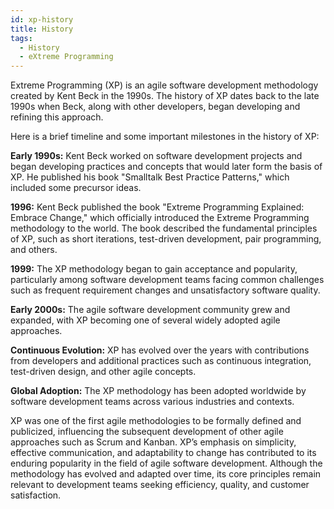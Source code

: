 ```yaml
---
id: xp-history
title: History
tags:
  - History
  - eXtreme Programming
---
```


Extreme Programming (XP) is an agile software development methodology created by Kent Beck in the 1990s. The history of XP dates back to the late 1990s when Beck, along with other developers, began developing and refining this approach.

Here is a brief timeline and some important milestones in the history of XP:

**Early 1990s:** Kent Beck worked on software development projects and began developing practices and concepts that would later form the basis of XP. He published his book "Smalltalk Best Practice Patterns," which included some precursor ideas.

**1996:** Kent Beck published the book "Extreme Programming Explained: Embrace Change," which officially introduced the Extreme Programming methodology to the world. The book described the fundamental principles of XP, such as short iterations, test-driven development, pair programming, and others.

**1999:** The XP methodology began to gain acceptance and popularity, particularly among software development teams facing common challenges such as frequent requirement changes and unsatisfactory software quality.

**Early 2000s:** The agile software development community grew and expanded, with XP becoming one of several widely adopted agile approaches.

**Continuous Evolution:** XP has evolved over the years with contributions from developers and additional practices such as continuous integration, test-driven design, and other agile concepts.

**Global Adoption:** The XP methodology has been adopted worldwide by software development teams across various industries and contexts.

XP was one of the first agile methodologies to be formally defined and publicized, influencing the subsequent development of other agile approaches such as Scrum and Kanban. XP’s emphasis on simplicity, effective communication, and adaptability to change has contributed to its enduring popularity in the field of agile software development. Although the methodology has evolved and adapted over time, its core principles remain relevant to development teams seeking efficiency, quality, and customer satisfaction.